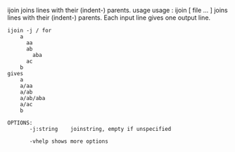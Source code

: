 ijoin
  joins lines with their (indent-) parents.
    usage
	usage : ijoin [ file ...  ]
	joins lines with their (indent-) parents.
	Each input line gives one output line.

	ijoin -j / for
		a
		  aa
		  ab
		    aba
		  ac
		b
	gives
		a
		a/aa
		a/ab
		a/ab/aba
		a/ac
		b

	OPTIONS:
	       -j:string	joinstring, empty if unspecified

	       -vhelp shows more options
